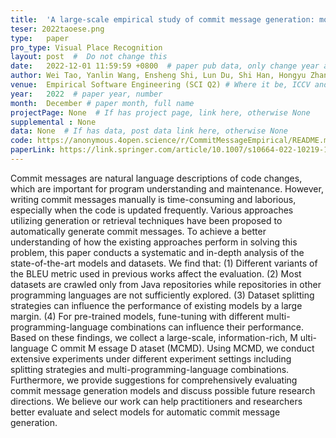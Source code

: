 ```yaml
---
title:  'A large-scale empirical study of commit message generation: models, datasets and evaluation'  #  Paper title, covered by ''
teser: 2022taoese.png
type:   paper
pro_type: Visual Place Recognition
layout: post  #  Do not change this
date:   2022-12-01 11:59:59 +0800  # paper pub data, only change year and month according to this format
author: Wei Tao, Yanlin Wang, Ensheng Shi, Lun Du, Shi Han, Hongyu Zhang, Dongmei Zhang, Wenqiang Zhang # authors information
venue:  Empirical Software Engineering (SCI Q2) # Where it be, ICCV and CVPR remove IEEE Conference on,
year:   2022  # paper year, number
month:  December # paper month, full name
projectPage: None  # If has project page, link here, otherwise None
supplemental : None
data: None  # If has data, post data link here, otherwise None
code: https://anonymous.4open.science/r/CommitMessageEmpirical/README.md  # If has data, post code link here, otherwise None
paperLink: https://link.springer.com/article/10.1007/s10664-022-10219-1 # post paper pdf link here
---
```


Commit messages are natural language descriptions of code changes, which are important for program understanding and maintenance. However, writing commit messages manually is time-consuming and laborious, especially when the code is updated frequently. Various approaches utilizing generation or retrieval techniques have been proposed to automatically generate commit messages. To achieve a better understanding of how the existing approaches perform in solving this problem, this paper conducts a systematic and in-depth analysis of the state-of-the-art models and datasets. We find that: (1) Different variants of the BLEU metric used in previous works affect the evaluation. (2) Most datasets are crawled only from Java repositories while repositories in other programming languages are not sufficiently explored. (3) Dataset splitting strategies can influence the performance of existing models by a large margin. (4) For pre-trained models, fune-tuning with different multi-programming-language combinations can influence their performance. Based on these findings, we collect a large-scale, information-rich, M ulti-language C ommit M essage D ataset (MCMD). Using MCMD, we conduct extensive experiments under different experiment settings including splitting strategies and multi-programming-language combinations. Furthermore, we provide suggestions for comprehensively evaluating commit message generation models and discuss possible future research directions. We believe our work can help practitioners and researchers better evaluate and select models for automatic commit message generation.